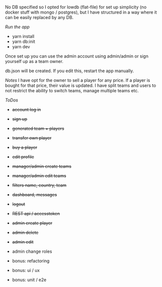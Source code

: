 No DB specified so I opted for lowdb (flat-file) for set up simplicity (no docker stuff with mongo / postgres), but I have structured in a way where it can be easily replaced by any DB.
 
*Run the app*
- yarn install
- yarn db:init
- yarn dev

Once set up you can use the admin account using admin/admin or sign yourself up as a team owner. 

db.json will be created. If you edit this, restart the app manually.

*Notes*
I have opt for the owner to sell a player for any price. If a player is bought for that price, their value is updated.
I have split teams and users to not restrict the ability to switch teams, manage multiple teams etc.

*ToDos*
- ~~account log in~~
- ~~sign up~~
- ~~generated team + players~~
- ~~transfer own player~~
- ~~buy a player~~
- ~~edit profile~~
- ~~manager/admin create teams~~
- ~~manager/admin edit teams~~
- ~~filters name, country, team~~
- ~~dashboard, messages~~
- ~~logout~~
- ~~REST api / accesstoken~~
- ~~admin create player~~
- ~~admin delete~~
- ~~admin edit~~
- admin change roles

- bonus: refactoring
- bonus: ui / ux
- bonus: unit / e2e